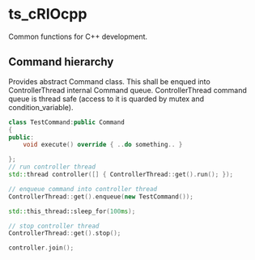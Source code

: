 # ts_cRIOcpp

Common functions for C++ development.

## Command hierarchy

Provides abstract Command class. This shall be enqued into ControllerThread
internal Command queue. ControllerThread command queue is thread safe (access
to it is quarded by mutex and condition_variable).

```cpp
class TestCommand:public Command
{
public:
    void execute() override { ..do something.. }

};
// run controller thread
std::thread controller([] { ControllerThread::get().run(); });

// enqueue command into controller thread
ControllerThread::get().enqueue(new TestCommand());

std::this_thread::sleep_for(100ms);

// stop controller thread
ControllerThread::get().stop();

controller.join();
```
